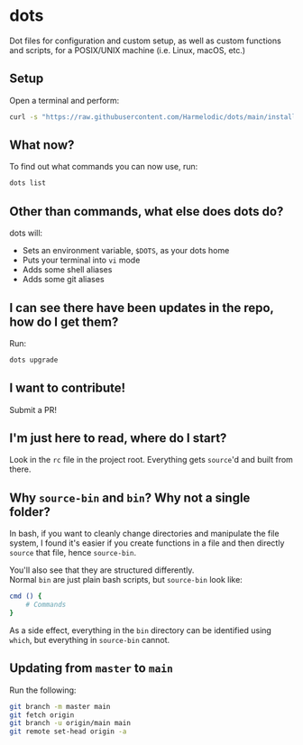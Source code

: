 # dots

Dot files for configuration and custom setup, as well as custom functions and scripts, for a POSIX/UNIX machine (i.e. Linux, macOS, etc.)

## Setup

Open a terminal and perform:

```bash
curl -s "https://raw.githubusercontent.com/Harmelodic/dots/main/install" | bash
```

## What now?

To find out what commands you can now use, run:

```bash
dots list
```

## Other than commands, what else does dots do?

dots will:

- Sets an environment variable, `$DOTS`, as your dots home
- Puts your terminal into `vi` mode
- Adds some shell aliases
- Adds some git aliases

## I can see there have been updates in the repo, how do I get them?

Run:

```bash
dots upgrade
```

## I want to contribute!

Submit a PR!

## I'm just here to read, where do I start?

Look in the `rc` file in the project root. Everything gets `source`'d and built from there.

## Why `source-bin` and `bin`? Why not a single folder?

In bash, if you want to cleanly change directories and manipulate the file system, I found it's easier if you create functions in a file and then directly `source` that file, hence `source-bin`.

You'll also see that they are structured differently.  
Normal `bin` are just plain bash scripts, but `source-bin` look like:

```bash
cmd () {
    # Commands
}
```

As a side effect, everything in the `bin` directory can be identified using `which`, but everything in `source-bin` cannot.

## Updating from `master` to `main`

Run the following:

```sh
git branch -m master main
git fetch origin
git branch -u origin/main main
git remote set-head origin -a
```
